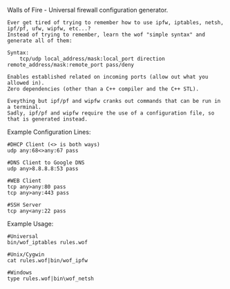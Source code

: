 Walls of Fire - Universal firewall configuration generator.

	Ever get tired of trying to remember how to use ipfw, iptables, netsh, ipf/pf, ufw, wipfw, etc...?
	Instead of trying to remember, learn the wof "simple syntax" and generate all of them:

	Syntax:
		tcp/udp local_address/mask:local_port direction remote_address/mask:remote_port pass/deny

	Enables established related on incoming ports (allow out what you allowed in).
	Zero dependencies (other than a C++ compiler and the C++ STL).

	Eveything but ipf/pf and wipfw cranks out commands that can be run in a terminal.
	Sadly, ipf/pf and wipfw require the use of a configuration file, so that is generated instead.

Example Configuration Lines:

	#DHCP Client (<> is both ways)
	udp any:68<>any:67 pass

	#DNS Client to Google DNS
	udp any>8.8.8.8:53 pass

	#WEB Client
	tcp any>any:80 pass
	tcp any>any:443 pass

	#SSH Server
	tcp any<any:22 pass

Example Usage:

	#Universal
	bin/wof_iptables rules.wof

	#Unix/Cygwin
	cat rules.wof|bin/wof_ipfw

	#Windows
	type rules.wof|bin\wof_netsh
